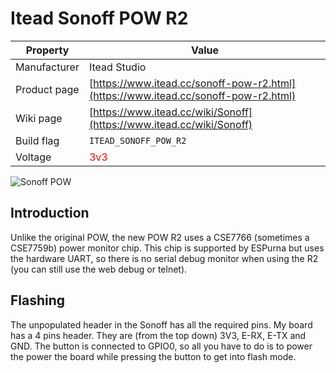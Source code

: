 # Itead Sonoff POW R2

|Property|Value|
|---|---|
|Manufacturer|Itead Studio|
|Product page|[https://www.itead.cc/sonoff-pow-r2.html](https://www.itead.cc/sonoff-pow-r2.html)|
|Wiki page|[https://www.itead.cc/wiki/Sonoff](https://www.itead.cc/wiki/Sonoff)|
|Build flag|`ITEAD_SONOFF_POW_R2`|
|Voltage|<span style="color:red">3v3</span>|

![Sonoff POW](https://user-images.githubusercontent.com/887419/44094200-cef4922c-9fd5-11e8-8a78-e6461fdeae95.jpg)

## Introduction

Unlike the original POW, the new POW R2 uses a CSE7766 (sometimes a CSE7759b) power monitor chip. This chip is supported by ESPurna but uses the hardware UART, so there is no serial debug monitor when using the R2 (you can still use the web debug or telnet).

## Flashing

The unpopulated header in the Sonoff has all the required pins. My board has a 4 pins header. They are (from the top down) 3V3, E-RX, E-TX and GND. The button is connected to GPIO0, so all you have to do is to power the power the board while pressing the button to get into flash mode.